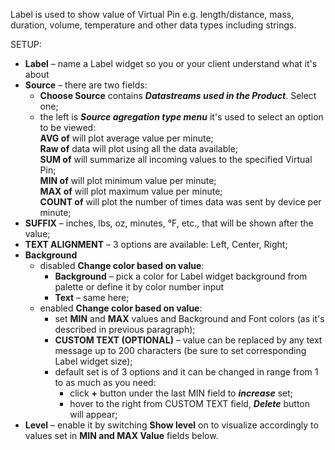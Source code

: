       
Label is used to show value of Virtual Pin e.g. length/distance, mass, duration, volume, temperature and other data types including strings.

 SETUP: 
- **Label** – name a Label widget so you or your client understand what it's about    
- **Source** – there are two fields:  
     - **Choose Source** contains ***Datastreams used in the Product***. Select one;  
     - the left is ***Source agregation type menu*** it's used to select an option to be viewed:  
       **AVG of** will plot average value per minute;  
       **Raw of** data will plot using all the data available;  
       **SUM of** will summarize all incoming values to the specified Virtual Pin;  
       **MIN of** will plot minimum value per minute;  
       **MAX of** will plot maximum value per minute;  
       **COUNT of** will plot the number of times data was sent by device per minute;  
- **SUFFIX** – inches, lbs, oz, minutes, °F, etc., that will be shown after the value;
- **TEXT ALIGNMENT** – 3 options are available: Left, Center, Right;
- **Background** 
    - disabled **Change color based on value**:
      - **Background** – pick a color for Label widget background from palette or define it by color number input
      - **Text** – same here;
    - enabled **Change color based on value**:
      - set **MIN** and **MAX** values and Background and Font colors (as it's described in previous paragraph);
      - **CUSTOM TEXT (OPTIONAL)** – value can be replaced by any text message up to 200 characters (be sure to set corresponding Label widget size);
      - default set is of 3 options and it can be changed in range from 1 to as much as you need:
        - click **+** button under the last MIN field to ***increase*** set;
        - hover to the right from CUSTOM TEXT field, ***Delete*** button will appear;
- **Level** – enable it by switching **Show level** on to visualize accordingly to values set in **MIN and MAX Value** fields below.
